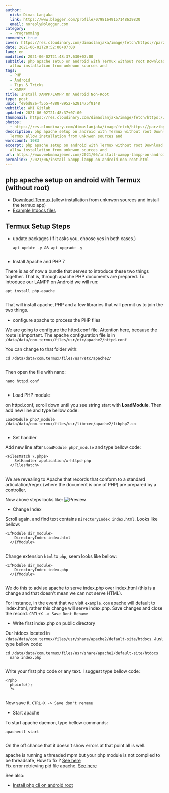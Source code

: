 ```yaml
---
author:
  nick: Dimas Lanjaka
  link: https://www.blogger.com/profile/07981649157148639830
  email: noreply@blogger.com
category:
  - Programming
comments: true
cover: https://res.cloudinary.com/dimaslanjaka/image/fetch/https://parzibyte.me/blog/wp-content/uploads/2018/11/Configuraci%C3%B3n-httpd-en-termux-Android.jpg
date: 2021-06-02T20:52:00+07:00
lang: en
modified: 2021-06-02T21:48:37.630+07:00
subtitle: php apache setup on android with Termux without root Download Termux
  allow installation from unknwon sources and
tags:
  - PHP
  - Android
  - Tips & Tricks
  - XAMPP
title: Install XAMPP/LAMPP On Android Non-Root
type: post
uuid: fe9bd82e-f555-4888-8952-a281475f8148
webtitle: WMI Gitlab
updated: 2021-06-02T21:48:37+07:00
thumbnail: https://res.cloudinary.com/dimaslanjaka/image/fetch/https://parzibyte.me/blog/wp-content/uploads/2018/11/Configuraci%C3%B3n-httpd-en-termux-Android.jpg
photos:
  - https://res.cloudinary.com/dimaslanjaka/image/fetch/https://parzibyte.me/blog/wp-content/uploads/2018/11/Configuraci%C3%B3n-httpd-en-termux-Android.jpg
description: php apache setup on android with Termux without root Download
  Termux allow installation from unknwon sources and
wordcount: 1083
excerpt: php apache setup on android with Termux without root Download Termux
  allow installation from unknwon sources and
url: https://www.webmanajemen.com/2021/06/install-xampp-lampp-on-android-non-root.html
permalink: /2021/06/install-xampp-lampp-on-android-non-root.html
---
```


<div id="bootstrap-wrapper">
  <h2 id="php-apache-setup-on-android-with-termux-without-root-">php apache setup on android with Termux (without root)</h2>
  <ul>
    <li>
      <a href="https://f-droid.org/repository/browse/?fdid=com.termux" rel="noopener noreferer nofollow"> Download Termux </a> (allow
      installation from unknwon sources and install the termux app)
    </li>
<li> <a href="https://www.mediafire.com/file/v3d4nk933le6t1u/htdocs.rar/file">Example htdocs files</a>
  </ul>
  <h2 id="termux-setup-steps">Termux Setup Steps</h2>
  <ul>
    <li>
      update packages (If it asks you, choose yes in both cases.)
      <pre><code class="lang-bash">apt <span class="hljs-keyword">update</span> -y &amp;&amp; apt <span class="hljs-keyword">upgrade</span> -y<br>  </code></pre>
    </li>
    <li>Install Apache and PHP 7</li>
  </ul>
  <p>
    There is as of now a bundle that serves to introduce these two things together. That is, through apache PHP documents are prepared. To
    introduce our LAMPP on Android we will run:
  </p>
  <pre><code class="lang-bash">apt <span class="hljs-keyword">install</span> php-apache<br>  </code></pre>
  <p>That will install apache, PHP and a few libraries that will permit us to join the two things.</p>
  <ul>
    <li>configure apache to process the PHP files</li>
  </ul>
  <p>
    We are going to configure the httpd.conf file. Attention here, because the route is important. The apache configuration file is in
    <code>/data/data/com.termux/files/usr/etc/apache2/httpd.conf</code>
  </p>
  <p>You can change to that folder with:</p>
  <pre><code class="lang-bash">cd <span class="hljs-regexp">/data/</span>data<span class="hljs-regexp">/com.termux/</span>files<span class="hljs-regexp">/usr/</span>etc<span class="hljs-regexp">/apache2/</span><br>  </code></pre>
  <p>Then open the file with nano:</p>
  <pre><code class="lang-bash"><span class="hljs-selector-tag">nano</span> <span class="hljs-selector-tag">httpd</span><span class="hljs-selector-class">.conf</span><br>  </code></pre>
  <ul>
    <li>Load PHP module</li>
  </ul>
  <p>on httpd.conf, scroll down until you see string start with <strong>LoadModule</strong>. Then add new line and type bellow code:</p>
  <pre><code class="lang-conf">LoadModule php7_module <span class="hljs-regexp">/data/</span>data<span class="hljs-regexp">/com.termux/</span>files<span class="hljs-regexp">/usr/</span>libexec<span class="hljs-regexp">/apache2/</span>libphp7.so<br>  </code></pre>
  <ul>
    <li>Set handler</li>
  </ul>
  <p>Add new line after <code>LoadModule php7_module</code> and type bellow code:</p>
  <pre><code class="lang-conf"><span class="hljs-section">&lt;FilesMatch \.php$&gt;</span><br>    <span class="hljs-attribute"><span class="hljs-nomarkup">SetHandler</span></span> application/x-httpd-php<br>  <span class="hljs-section">&lt;/FilesMatch&gt;</span><br>  </code></pre>
  <p>
    We are revealing to Apache that records that conform to a standard articulation/regex (where the document is one of PHP) are prepared by
    a controller.
  </p>
  <p>
    Now above steps looks like:
    <img
      src="https://res.cloudinary.com/dimaslanjaka/image/fetch/https://parzibyte.me/blog/wp-content/uploads/2018/11/Configuraci%C3%B3n-httpd-en-termux-Android.jpg"
      alt="Preview" />
  </p>
  <ul>
    <li>Change Index</li>
  </ul>
  <p>Scroll again, and find text contains <code>DirectoryIndex index.html</code>. Looks like bellow:</p>
  <pre><code class="lang-conf"><span class="hljs-section">&lt;IfModule dir_module&gt;</span><br>    <span class="hljs-attribute">DirectoryIndex</span> index.html<br>  <span class="hljs-section">&lt;/IfModule&gt;</span><br>  </code></pre>
  <p>Change extension <code>html</code> to <code>php</code>, seem looks like bellow:</p>
  <pre><code class="lang-conf"><span class="hljs-section">&lt;IfModule dir_module&gt;</span><br>    <span class="hljs-attribute">DirectoryIndex</span> index.php<br>  <span class="hljs-section">&lt;/IfModule&gt;</span><br>  </code></pre>
  <p>We do this to advise apache to serve index.php over index.html (this is a change and that doesn't mean we can not serve HTML).</p>
  <p>
    For instance, in the event that we visit <code>example.com</code> apache will default to index.html, rather this change will serve
    index.php. Save changes and close the record. <code>CRTL+X -&gt; Save Dont Rename</code>
  </p>
  <ul>
    <li>Write first index.php on public directory</li>
  </ul>
  <p>Our htdocs located in <code>/data/data/com.termux/files/usr/share/apache2/default-site/htdocs</code>. Just type bellow code:</p>
  <pre><code>cd <span class="hljs-regexp">/data/</span>data<span class="hljs-regexp">/com.termux/</span>files<span class="hljs-regexp">/usr/</span>share<span class="hljs-regexp">/apache2/</span><span class="hljs-keyword">default</span>-site/htdocs<br>  nano index.php<br>  </code></pre>
  <p>Write your first php code or any text. I suggest type bellow code:</p>
  <pre><code class="lang-php"><span class="php"><span class="hljs-meta">&lt;?php</span><br>  phpinfo();<br>  <span class="hljs-meta">?&gt;</span></span><br>  </code></pre>
  <p>Now save it. <code>CTRL+X -&gt; Save don't rename</code></p>
  <ul>
    <li>Start apache</li>
  </ul>
  <p>To start apache daemon, type bellow commands:</p>
  <pre><code class="lang-bash">apachectl <span class="hljs-literal">start</span><br>  </code></pre>
  <p>On the off chance that it doesn't show errors at that point all is well.</p>
  <p>
    apache is running a threaded mpm but your php module is not compiled to be threadsafe, How to fix ?
    <a
      href="/2021/06/fix-apache-wont-run-on-android.html"
      alt="How to fix apache is running a threaded mpm but your php module is not compiled to be 		threadsafe"
      >See here</a
    >
    <br />
    Fix error retrieving pid file apache. <a href="/2021/06/fix-error-retrieving-pid-file-on-termux.html">See here</a>
  </p>
  <div class="mt-3">
    See also:
    <ul>
      <li><a href="/2017/04/instal-php-cli-pada-android-instalasi.html" rel="follow"> Install php cli on android root </a></li>
    </ul>
  </div>
</div>
<style></style>
<script>
  hljs.initHighlightingOnLoad();
</script>
